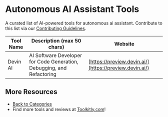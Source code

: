 # Autonomous AI Assistant Tools

A curated list of AI-powered tools for autonomous ai assistant. Contribute to this list via our [Contributing Guidelines](../CONTRIBUTING.md).

| Tool Name | Description (max 50 chars) | Website |
|-----------|----------------------------|---------|
| Devin AI | AI Software Developer for Code Generation, Debugging, and Refactoring | [https://preview.devin.ai/](https://preview.devin.ai/) |

## More Resources
- [Back to Categories](../README.md)
- Find more tools and reviews at [Toolkitly.com](https://toolkitly.com)!
